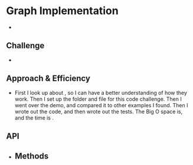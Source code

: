 # Graph Implementation
<!-- Short summary or background information -->
* 

## Challenge
<!-- Description of the challenge -->
* 

## Approach & Efficiency
<!-- What approach did you take? Why? What is the Big O space/time for this approach? -->
* First I look up about , so I can have a better understanding of how they work. Then I set up the folder and file for this code challenge. Then I went over the demo, and compared it to other examples I found. Then I wrote out the code, and then wrote out the tests. The Big O space is, and the time is . 

## API
<!-- Description of each method publicly available in each of your hashtable -->
* Methods
  - 